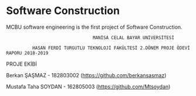 # Software Construction
MCBU software engineering is the first project of Software Construction.

                                     MANİSA CELAL BAYAR ÜNİVERSİTESİ

              HASAN FERDİ TURGUTLU TEKNOLOJİ FAKÜLTESİ 2.DÖNEM PROJE ÖDEVİ RAPORU 2018-2019
PROJE EKİBİ

Berkan ŞAŞMAZ - 182803002 (https://github.com/berkansasmaz)

Mustafa Taha SOYDAN - 162805003 (https://github.com/Mtsoydan)
